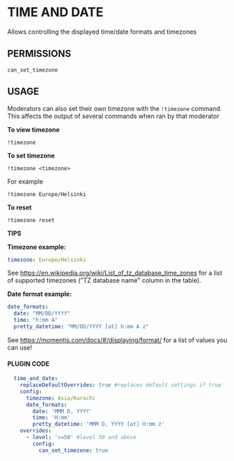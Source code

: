 # TIME AND DATE

Allows controlling the displayed time/date formats and timezones

## PERMISSIONS

`can_set_timezone`

## USAGE

Moderators can also set their own timezone with the `!timezone` command.
This affects the output of several commands when ran by that moderator

**To view timezone**

`!timezone`

**To set timezone**

`!timezone <timezone>`

For example

`!timezone Europe/Helsinki`

**To reset**

`!timezone reset`


**TIPS**

**Timezone example:**
```yml
timezone: Europe/Helsinki
```
See <https://en.wikipedia.org/wiki/List_of_tz_database_time_zones> for a list of supported timezones ("TZ database name" column in the table).

**Date format example:**
```yml
date_formats:
  date: "MM/DD/YYYY"
  time: "h:mm A"
  pretty_datetime: "MM/DD/YYYY [at] h:mm A z"
```
See <https://momentjs.com/docs/#/displaying/format/> for a list of values you can use!

#### PLUGIN CODE

```yaml
  time_and_date:
    replaceDefaultOverrides: true #replaces default settings if true
    config:
      timezone: Asia/Karachi
      date_formats:
        date: 'MMM D, YYYY'
        time: 'H:mm'
        pretty_datetime: 'MMM D, YYYY [at] H:mm z'
    overrides:
      - level: '>=50' #level 50 and above
        config:
          can_set_timezone: true
```
